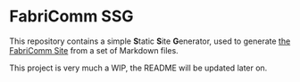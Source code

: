 # FabriComm SSG

This repository contains a simple **S**tatic **S**ite **G**enerator, used to generate 
[the FabriComm Site](https://fabricmc.community) from a set of Markdown files.

This project is very much a WIP, the README will be updated later on.
